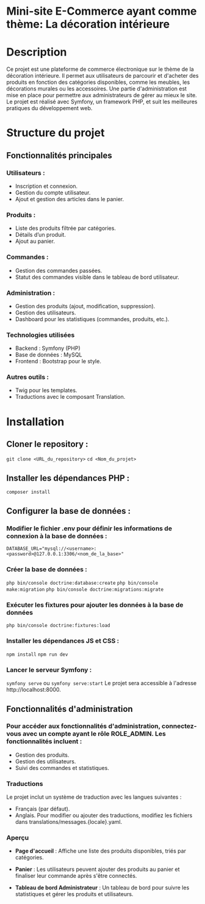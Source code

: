 # Mini-site E-Commerce ayant comme thème: La décoration intérieure

# Description
Ce projet est une plateforme de commerce électronique sur le thème de la décoration intérieure. Il permet aux utilisateurs de parcourir et d'acheter des produits en fonction des catégories disponibles, comme les meubles, les décorations murales ou les accessoires. Une partie d'administration est mise en place pour permettre aux administrateurs de gérer au mieux le site. Le projet est réalisé avec Symfony, un framework PHP, et suit les meilleures pratiques du développement web.

# Structure du projet
## Fonctionnalités principales
### Utilisateurs :
- Inscription et connexion.
- Gestion du compte utilisateur.
- Ajout et gestion des articles dans le panier.
### Produits :
- Liste des produits filtrée par catégories.
- Détails d’un produit.
- Ajout au panier.
### Commandes :
- Gestion des commandes passées.
- Statut des commandes visible dans le tableau de bord utilisateur.
### Administration :
- Gestion des produits (ajout, modification, suppression).
- Gestion des utilisateurs.
- Dashboard pour les statistiques (commandes, produits, etc.).
### Technologies utilisées
- Backend : Symfony (PHP)
- Base de données : MySQL
- Frontend : Bootstrap pour le style.
### Autres outils :
- Twig pour les templates.
- Traductions avec le composant Translation.

 # Installation
 ## Cloner le repository :
 `git clone <URL_du_repository>`
 `cd <Nom_du_projet>`

 ## Installer les dépendances PHP :
`composer install`

## Configurer la base de données :
### Modifier le fichier .env pour définir les informations de connexion à la base de données :
`DATABASE_URL="mysql://<username>:<password>@127.0.0.1:3306/<nom_de_la_base>"`
### Créer la base de données :
`php bin/console doctrine:database:create`
`php bin/console make:migration`
`php bin/console doctrine:migrations:migrate`
### Exécuter les fixtures pour ajouter les données à la base de données
`php bin/console doctrine:fixtures:load`
### Installer les dépendances JS et CSS :
`npm install`
`npm run dev`

### Lancer le serveur Symfony :
`symfony serve` ou `symfony serve:start` 
Le projet sera accessible à l'adresse http://localhost:8000.

## Fonctionnalités d'administration
### Pour accéder aux fonctionnalités d'administration, connectez-vous avec un compte ayant le rôle ROLE_ADMIN. Les fonctionnalités incluent :
- Gestion des produits.
- Gestion des utilisateurs.
- Suivi des commandes et statistiques.
### Traductions
Le projet inclut un système de traduction avec les langues suivantes :
- Français (par défaut).
- Anglais.
Pour modifier ou ajouter des traductions, modifiez les fichiers dans translations/messages.{locale}.yaml.

### Aperçu
- **Page d'accueil** : Affiche une liste des produits disponibles, triés par catégories.

- **Panier** : Les utilisateurs peuvent ajouter des produits au panier et finaliser leur commande après s'être connectés.

- **Tableau de bord Administrateur** : Un tableau de bord pour suivre les statistiques et gérer les produits et utilisateurs.
